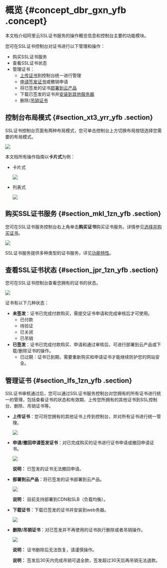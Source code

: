# 概览 {#concept_dbr_gxn_yfb .concept}

本文档介绍阿里云SSL证书服务的操作概览信息和控制台主要的功能模块。

您可在SSL证书控制台对证书进行以下管理和操作：

-   购买SSL证书服务
-   查看SSL证书状态
-   管理证书：
    -   [上传证书](intl.zh-CN/用户指南/上传证书.md#)到控制台统一进行管理
    -   [申请签发证书](intl.zh-CN/用户指南/申请和提交审核.md#)或撤销申请
    -   将已签发的证书[部署到云产品](intl.zh-CN/用户指南/已签发证书部署到云产品.md#)
    -   下载已签发的证书并[安装到其他服务器](intl.zh-CN/用户指南/下载证书并安装到其他服务器/Tomcat服务器安装SSL证书/安装PFX格式证书.md#)
    -   删除/[吊销证书](intl.zh-CN/用户指南/吊销证书.md#)

## 控制台布局模式 {#section_xt3_yrr_yfb .section}

SSL证书控制台页面有两种布局模式，您可单击控制台上方切换布局按钮选择您需要的布局模式。

![](http://static-aliyun-doc.oss-cn-hangzhou.aliyuncs.com/assets/img/65311/155142776133494_zh-CN.png)

本文档所有操作指南以**卡片式**为例：

-   卡片式

    ![](http://static-aliyun-doc.oss-cn-hangzhou.aliyuncs.com/assets/img/65315/155142776133412_zh-CN.png)

-   列表式

    ![](http://static-aliyun-doc.oss-cn-hangzhou.aliyuncs.com/assets/img/65315/155142776133413_zh-CN.png)


## 购买SSL证书服务 {#section_mkl_1zn_yfb .section}

您可在SSL证书服务控制台右上角单击**购买证书**购买证书服务。详情参见[选择并购买证书](intl.zh-CN/用户指南/选择并购买证书.md#)。

![](http://static-aliyun-doc.oss-cn-hangzhou.aliyuncs.com/assets/img/65311/155142776133282_zh-CN.png)

SSL证书服务提供多种类型的证书服务，详见[功能特性](../../../../../intl.zh-CN/产品简介/功能特性.md#)。

## 查看SSL证书状态 {#section_jpr_1zn_yfb .section}

您可在SSL证书控制台查看您拥有的证书的状态。

![](http://static-aliyun-doc.oss-cn-hangzhou.aliyuncs.com/assets/img/65311/155142776133287_zh-CN.png)

证书有以下几种状态：

-   **未签发**：证书已完成付款购买，需提交证书申请和完成审核后才可使用。
    -   已付款
    -   待验证
    -   已关闭
    -   已吊销
-   **已签发**：证书已完成付款购买、申请和通过审核后，可进行部署到云产品或下载/删除证书的操作。
    -   已过期：证书已到期，需要重新购买和申请证书才能继续防护您的网站安全。

## 管理证书 {#section_lfs_1zn_yfb .section}

SSL证书审核通过后，您可以通过SSL证书服务控制台对您拥有的所有证书进行统一的管理，包括查看证书的状态和有效期、上传您所拥有的其他证书到SSL控制台、删除、吊销证书等。

-   **上传证书**：您可将您拥有的其他证书上传到控制台，并对所有证书进行统一管理。

    ![](http://static-aliyun-doc.oss-cn-hangzhou.aliyuncs.com/assets/img/65311/155142776133311_zh-CN.png)

-   **申请/撤回申请签发证书**：对已完成购买的证书进行证书申请或撤回申请证书。

    ![](http://static-aliyun-doc.oss-cn-hangzhou.aliyuncs.com/assets/img/65311/155142776133314_zh-CN.png)

    **说明：** 已签发的证书无法撤回申请。

-   **部署到云产品**：将已签发的证书部署到云产品。

    ![](http://static-aliyun-doc.oss-cn-hangzhou.aliyuncs.com/assets/img/65311/155142776133316_zh-CN.png)

    **说明：** 目前支持部署到CDN和SLB（负载均衡）。

-   **下载证书**：下载已签发的证书并安装到web务器。

    ![](http://static-aliyun-doc.oss-cn-hangzhou.aliyuncs.com/assets/img/65311/155142776233344_zh-CN.png)

-   **删除/吊销证书**：对已签发并不再使用的证书执行删除或者吊销操作。

    ![](http://static-aliyun-doc.oss-cn-hangzhou.aliyuncs.com/assets/img/65311/155142776233346_zh-CN.png)

    **说明：** 证书删除后无法恢复，请谨慎操作。

    **说明：** 签发后30天内完成吊销可退全款，签发超过30天后再吊销无法退款。


